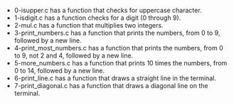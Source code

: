 - 0-isupper.c has a function that checks for uppercase character.
- 1-isdigit.c has a function checks for a digit (0 through 9).
- 2-mul.c has a function that multiplies two integers.
- 3-print_numbers.c has a function that prints the numbers, from 0 to 9, followed by a new line.
- 4-print_most_numbers.c has a function that prints the numbers, from 0 to 9, not 2 and 4, followed by a new line.
- 5-more_numbers.c has a function that prints 10 times the numbers, from 0 to 14, followed by a new line.
- 6-print_line.c has a function that draws a straight line in the terminal.
- 7-print_diagonal.c has a function that draws a diagonal line on the terminal.
